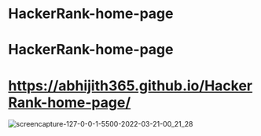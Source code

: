 # HackerRank-home-page
# HackerRank-home-page
# https://abhijith365.github.io/HackerRank-home-page/
![screencapture-127-0-0-1-5500-2022-03-21-00_21_28](https://user-images.githubusercontent.com/63362359/159177888-e7338469-4044-485e-814a-76832d19ad13.png)
